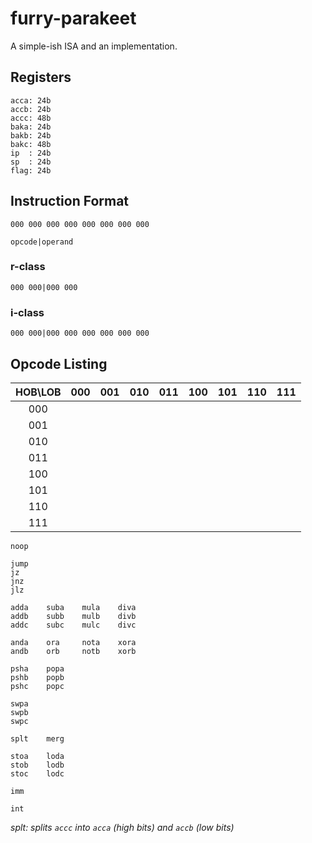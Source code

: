 # furry-parakeet
A simple-ish ISA and an implementation.

## Registers

    acca: 24b
    accb: 24b
    accc: 48b
    baka: 24b
    bakb: 24b
    bakc: 48b
    ip  : 24b
    sp  : 24b
    flag: 24b

## Instruction Format

    000 000 000 000 000 000 000 000

    opcode|operand

### r-class

    000 000|000 000

### i-class

    000 000|000 000 000 000 000 000

## Opcode Listing

HOB\LOB | 000 | 001 | 010 | 011 | 100 | 101 | 110 | 111
  :-:  |:-|:-|:-|:-|:-|:-|:-|:-
  000  |  |  |  |  |  |  |  | 
  001  |  |  |  |  |  |  |  | 
  010  |  |  |  |  |  |  |  | 
  011  |  |  |  |  |  |  |  | 
  100  |  |  |  |  |  |  |  | 
  101  |  |  |  |  |  |  |  | 
  110  |  |  |  |  |  |  |  | 
  111  |  |  |  |  |  |  |  | 

    noop

    jump
    jz
    jnz
    jlz

    adda    suba    mula    diva
    addb    subb    mulb    divb
    addc    subc    mulc    divc

    anda    ora     nota    xora
    andb    orb     notb    xorb

    psha    popa
    pshb    popb
    pshc    popc

    swpa
    swpb
    swpc

    splt    merg

    stoa    loda
    stob    lodb
    stoc    lodc

    imm

    int

_splt: splits `accc` into `acca` (high bits) and `accb` (low bits)_
